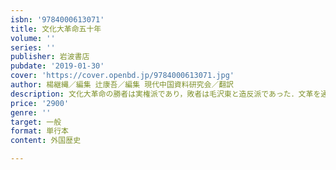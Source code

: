 ```yaml
---
isbn: '9784000613071'
title: 文化大革命五十年
volume: ''
series: ''
publisher: 岩波書店
pubdate: '2019-01-30'
cover: 'https://cover.openbd.jp/9784000613071.jpg'
author: 楊継縄／編集 辻康吾／編集 現代中国資料研究会／翻訳
description: 文化大革命の勝者は実権派であり，敗者は毛沢東と造反派であった．文革を通じて現代中国の真実に迫る．
price: '2900'
genre: ''
target: 一般
format: 単行本
content: 外国歴史

---
```

